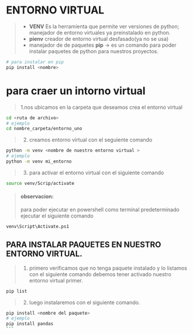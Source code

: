 # ENTORNO VIRTUAL 
>- **VENV** Es la herramienta que permite ver versiones de python; manejador de entorno virtuales ya preinstalado en python.
>- **pienv**  creador de entorno virtual desfasado(ya no se usa)
> - manejador de de paquetes **pip** -> es un comando para poder instalar  paquetes de python para nuestros proyectos.

```python
# para instalar en pip 
pip install <nombre>
```
# para craer un intorno virtual 
> 1.nos ubicamos en la carpeta que deseamos crea el entorno virtual 
```bash
cd <ruta de archivo>
# ejemplo 
cd nombre_carpeta/entorno_uno 
```
> 2. creamos entorno virtual con el seguiente comando
```bash
python -m venv <nombre de nuestro entorno virtual >
# ejemplo
python -m venv mi_entorno
```
> 3. para activar el entorno virtual con el siguiente comando
```bash
source venv/Scrip/activate
```
> #### observacion:
> para poder ejecutar en powershell como terminal predeterminado ejecutar el siguiente comando 
```bash
venv\Script\Activate.ps1
```
## PARA INSTALAR PAQUETES EN NUESTRO ENTORNO VIRTUAL.
> 1. primero verificamos que no tenga paquete instalado y lo listamos con el siguiente comando 
> debemos tener activado nuestro entorno virtual primer.
```bash
pip list
```
>2. luego instalaremos con el siguiente comando.
````bash
pip install <nombre del paquete>
# ejemplo
pip install pandas
```

